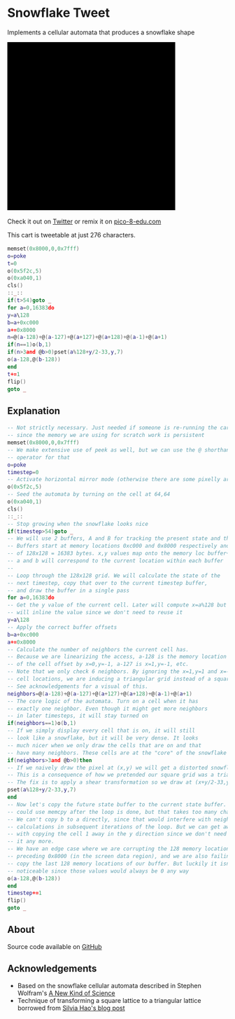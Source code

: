# Snowflake Tweet
Implements a cellular automata that produces a snowflake shape


[![A snowflake](images/animation.gif)](https://minimechmedia.itch.io/snowflake-tweet)


Check it out on [Twitter](https://twitter.com/MiniMechMedia/status/1688316461268295680) or remix it on [pico-8-edu.com](https://pico-8-edu.com/?c=AHB4YQHMAUjrwRvc-wDvcPoD3P0Ax0_-QtcESWPwvsMtpxxTJFMDwRs8wUJRNu39T2CCF8gW0sATK11QFg-xCitdXWykO1FpgUeIqvwhXsEbSRO0_X13BYbbGclXIgkRBREBoaCLq_q8nX6iXKnb-CGioKmyLKuyrM2aKqtkiUtZooNkxjMUpGmRJd1VW1N9EgSXOaC5bzIIDotHbtxJRvMqz_Imc8d96XVDfVR7aai8r6hWqzYcnZmpqr3gFYog2RvINq5cGEgHR7JitY7baLFa2VEJOPHEvWI5TF_iCx9hai3tlrvuyL3RPamBrqoy0bFmPLl0LVu2x1ZotF0jFUaPdY2Z6I2EYTDQbJT9qB0Hd_p0Z2kg7EbiXUmT8kTFgYWp7amZgWChKmbES2SGin5jwCd5sDO8stIsDiwtRYPDs0NiBvKFEQ==)


This cart is tweetable at just 276 characters.

```lua
memset(0x8000,0,0x7fff)
o=poke
t=0
o(0x5f2c,5)
o(0xa040,1)
cls()
::_::
if(t>54)goto _
for a=0,16383do
y=a\128
b=a+0xc000
a+=0x8000
n=@(a-128)+@(a-127)+@(a+127)+@(a+128)+@(a-1)+@(a+1)
if(n==1)o(b,1)
if(n>3and @b>0)pset(a%128+y/2-33,y,7)
o(a-128,@(b-128))
end
t+=1
flip()
goto _
```

## Explanation
```lua
-- Not strictly necessary. Just needed if someone is re-running the cart
-- since the memory we are using for scratch work is persistent
memset(0x8000,0,0x7fff)
-- We make extensive use of peek as well, but we can use the @ shorthand
-- operator for that
o=poke
timestep=0
-- Activate horizontal mirror mode (otherwise there are some pixelly artifacts)
o(0x5f2c,5)
-- Seed the automata by turning on the cell at 64,64
o(0xa040,1)
cls()
::_::
-- Stop growing when the snowflake looks nice
if(timestep>54)goto _
-- We will use 2 buffers, A and B for tracking the present state and the next state
-- Buffers start at memory locations 0xc000 and 0x8000 respectively and have a length
-- of 128x128 = 16383 bytes. x,y values map onto the memory loc buffer+y*128+x
-- a and b will correspond to the current location within each buffer
-- 
-- Loop through the 128x128 grid. We will calculate the state of the
-- next timestep, copy that over to the current timestep buffer,
-- and draw the buffer in a single pass
for a=0,16383do
-- Get the y value of the current cell. Later will compute x=a%128 but
-- will inline the value since we don't need to reuse it
y=a\128
-- Apply the correct buffer offsets
b=a+0xc000
a+=0x8000
-- Calculate the number of neighbors the current cell has.
-- Because we are linearizing the access, a-128 is the memory location
-- of the cell offset by x=0,y=-1, a-127 is x=1,y=-1, etc.
-- Note that we only check 6 neighbors. By ignoring the x=1,y=1 and x=-1,y=-1
-- cell locations, we are inducing a triangular grid instead of a square grid.
-- See acknowledgements for a visual of this.
neighbors=@(a-128)+@(a-127)+@(a+127)+@(a+128)+@(a-1)+@(a+1)
-- The core logic of the automata. Turn on a cell when it has
-- exactly one neighbor. Even though it might get more neighbors
-- in later timesteps, it will stay turned on
if(neighbors==1)o(b,1)
-- If we simply display every cell that is on, it will still
-- look like a snowflake, but it will be very dense. It looks
-- much nicer when we only draw the cells that are on and that
-- have many neighbors. These cells are at the "core" of the snowflake
if(neighbors>3and @b>0)then
-- If we naively draw the pixel at (x,y) we will get a distorted snowflake.
-- This is a consequence of how we pretended our square grid was a triangular grid.
-- The fix is to apply a shear transformation so we draw at (x+y/2-33,y) instead
pset(a%128+y/2-33,y,7)
end
-- Now let's copy the future state buffer to the current state buffer. We
-- could use memcpy after the loop is done, but that takes too many characters.
-- We can't copy b to a directly, since that would interfere with neighbor 
-- calculations in subsequent iterations of the loop. But we can get away
-- with copying the cell 1 away in the y direction since we don't need
-- it any more.
-- We have an edge case where we are corrupting the 128 memory locations
-- preceding 0x8000 (in the screen data region), and we are also failing to 
-- copy the last 128 memory locations of our buffer. But luckily it isn't 
-- noticeable since those values would always be 0 any way
o(a-128,@(b-128))
end
timestep+=1
flip()
goto _
```





## About




Source code available on [GitHub](https://github.com/MiniMechMedia/pico8-games/tree/master/carts/snowflake-tweet)


## Acknowledgements
* Based on the snowflake cellular automata described in Stephen Wolfram's [A New Kind of Science](https://www.wolframscience.com/nks/p371--the-growth-of-crystals/)
* Technique of transforming a square lattice to a triangular lattice borrowed from [Silvia Hao's blog post](https://community.wolfram.com/groups/-/m/t/235291)

